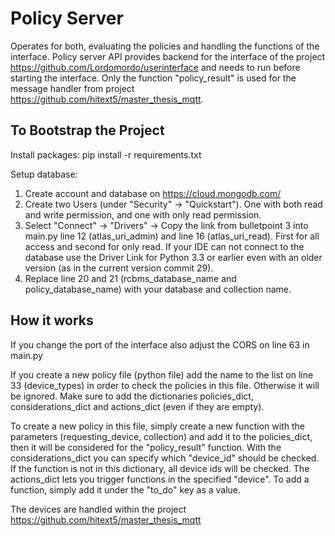 # Policy Server
Operates for both, evaluating the policies and handling the functions of the interface.
Policy server API provides backend for the interface of the project https://github.com/Lordomordo/userinterface and needs to run before starting the interface.
Only the function "policy_result" is used for the message handler from project https://github.com/hitext5/master_thesis_mqtt. 

## To Bootstrap the Project
Install packages: pip install -r requirements.txt 

Setup database:
1. Create account and database on https://cloud.mongodb.com/
2. Create two Users (under "Security" -> "Quickstart"). One with both read and write permission, and one with only read permission.
3. Select "Connect" -> "Drivers" -> Copy the link from bulletpoint 3 into main.py line 12 (atlas_uri_admin) and line 16 (atlas_uri_read). First for all access and second for only read.
       If your IDE can not connect to the database use the Driver Link for Python 3.3 or earlier even with an older version (as in the current version commit 29).
4. Replace line 20 and 21 (rcbms_database_name and policy_database_name) with your database and collection name.


## How it works
If you change the port of the interface also adjust the CORS on line 63 in main.py


If you create a new policy file (python file) add the name to the list on line 33 (device_types) in order to check the policies in this file. Otherwise it will be ignored. 
Make sure to add the dictionaries policies_dict, considerations_dict and actions_dict (even if they are empty). 

To create a new policy in this file, simply create a new function with the parameters (requesting_device, collection) and add it to the policies_dict, then it will be considered for the "policy_result" function.
With the considerations_dict you can specify which "device_id" should be checked. If the function is not in this dictionary, all device ids will be checked. 
The actions_dict lets you trigger functions in the specified "device". To add a function, simply add it under the "to_do" key as a value. 

The devices are handled within the project https://github.com/hitext5/master_thesis_mqtt 
